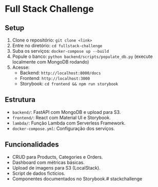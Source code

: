 # Full Stack Challenge

## Setup
1. Clone o repositório: `git clone <link>`
2. Entre no diretório: `cd fullstack-challenge`
3. Suba os serviços: `docker-compose up --build`
4. Popule o banco: `python backend/scripts/populate_db.py` (execute localmente com MongoDB rodando)
5. Acesse:
   - Backend: `http://localhost:8000/docs`
   - Frontend: `http://localhost:3000`
   - Storybook: `cd frontend && npm run storybook`

## Estrutura
- `backend/`: FastAPI com MongoDB e upload para S3.
- `frontend/`: React com Material UI e Storybook.
- `lambda/`: Função Lambda com Serverless Framework.
- `docker-compose.yml`: Configuração dos serviços.

## Funcionalidades
- CRUD para Products, Categories e Orders.
- Dashboard com métricas básicas.
- Upload de imagens para S3 (LocalStack).
- Script de dados fictícios.
- Componentes documentados no Storybook.#   s t a c k c h a l l e n g e  
 
